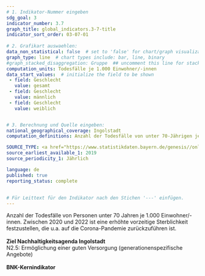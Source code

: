 ```yaml
---
# 1. Indikator-Nummer eingeben 
sdg_goal: 3 
indicator_number: 3.7
graph_title: global_indicators.3-7-title
indicator_sort_order: 03-07-01
 
# 2. Grafikart auswaehlen: 
data_non_statistical: false  # set to 'false' for chart/graph visualization 
graph_type: line  # chart types include: bar, line, binary 
#graph_stacked_disaggregation: Gruppe  ## uncomment this line for stacked bars. eplace 'Geschlecht' with the field of aggregation. 
computation_units: Todesfälle je 1.000 Einwohner/-innen
data_start_values:  # initialize the field to be shown  
 - field: Geschlecht 
   value: gesamt 
 - field: Geschlecht 
   value: männlich
 - field: Geschlecht 
   value: weiblich


# 3. Berechnung und Quelle eingeben: 
national_geographical_coverage: Ingolstadt
computation_definitions: Anzahl der Todesfälle von unter 70-Jährigen je 1.000 Einwohner/-innen

SOURCE_TYPE: <a href="https://www.statistikdaten.bayern.de/genesis//online?operation=table&code=12613-016z&bypass=true&levelindex=1&levelid=1750845692151#abreadcrumb">Bayer. Landesamt für Statistik</a> und <a href="https://statistik.ingolstadt.de/Strukturatlas/atlas.html">Statistik und Stadtforschung, Stadt Ingolstadt</a>  # data source  
source_earliest_available_1: 2019
source_periodicity_1: Jährlich

language: de   
published: true 
reporting_status: complete
 
 
# Für Leittext für den Indikator nach den Stichen '---' einfügen. 
---
```

Anzahl der Todesfälle von Personen unter 70 Jahren je 1.000 Einwohner/-innen. Zwischen 2020 und 2022 ist eine erhöhte vorzeitige Sterblichkeit festzustellen, die  u.a. auf die Corona-Pandemie zurückzuführen ist. <br> 
<br>
<b>Ziel Nachhaltigkeitsagenda Ingolstadt</b><br>
N2.5: Ermöglichung einer guten Versorgung (generationenspezifische Angebote) <br>
<br>
<b>BNK-Kernindikator</b>
